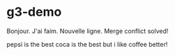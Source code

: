 # g3-demo

Bonjour.
J'ai faim.
Nouvelle ligne.
Merge conflict solved!

pepsi is the best
coca is the best
but i like coffee better!
